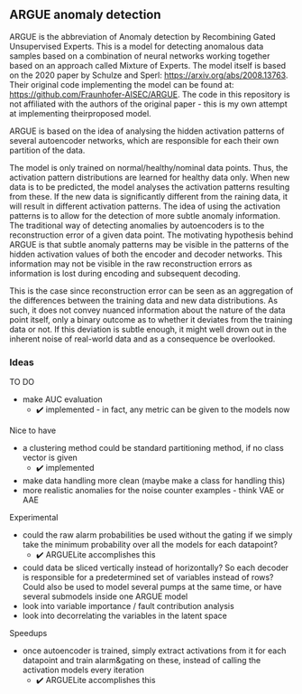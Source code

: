 ## ARGUE anomaly detection
ARGUE is the abbreviation of Anomaly detection by Recombining Gated Unsupervised Experts. This is a model for detecting
anomalous data samples based on a combination of neural networks working together based on an approach called 
Mixture of Experts. The model itself is based on the 2020 paper by Schulze and Sperl: https://arxiv.org/abs/2008.13763. 
Their original code implementing the model can be found at: https://github.com/Fraunhofer-AISEC/ARGUE. 
The code in this repository is not affiliated with the authors of the original paper - this is my own attempt at 
implementing theirproposed model.  

ARGUE is based on the idea of analysing the hidden activation patterns of several autoencoder networks, 
which are responsible for each their own partition of the data. 

The model is only trained on normal/healthy/nominal data points. Thus, the activation pattern distributions are learned 
for healthy data only. When new data is to be predicted, the model analyses the activation patterns resulting from 
these. If the new data is significantly different from the raining data, it  will result in different activation 
patterns. The idea of using the activation patterns is to allow for the detection of more subtle anomaly information.
The traditional way of detecting anomalies by autoencoders is to the reconstruction error of a given data point. The 
motivating hypothesis behind ARGUE is that subtle anomaly patterns may be visible in the patterns of the hidden 
activation values of both the encoder and decoder networks. This information may not be visible in the raw 
reconstruction errors as information is lost during encoding and subsequent decoding. 

This is the case since reconstruction error can be seen as an aggregation of the differences between the training 
data and new data distributions. As such, it does not convey nuanced information about the nature of the data point 
itself, only a binary outcome as to whether it deviates from the training data or not. If this deviation is subtle 
enough, it might well drown out in the inherent noise of real-world data and as a consequence be overlooked. 

### Ideas
TO DO
 - make AUC evaluation
   - :heavy_check_mark: implemented - in fact, any metric can be given to the models now

Nice to have
 - a clustering method could be standard partitioning method, if no class vector is given
   - :heavy_check_mark: implemented
 - make data handling more clean (maybe make a class for handling this)
 - more realistic anomalies for the noise counter examples - think VAE or AAE

Experimental
 - could the raw alarm probabilities be used without the gating if we simply take the minimum probability over all
   the models for each datapoint?
   - :heavy_check_mark: ARGUELite accomplishes this
 - could data be sliced vertically instead of horizontally? So each decoder is responsible for a
   predetermined set of variables instead of rows? Could also be used to model several pumps at the same time, or
   have several submodels inside one ARGUE model
 - look into variable importance / fault contribution analysis
 - look into decorrelating the variables in the latent space

Speedups
 - once autoencoder is trained, simply extract activations from it for each datapoint and train alarm&gating on these,
   instead of calling the activation models every iteration
   - :heavy_check_mark: ARGUELite accomplishes this

